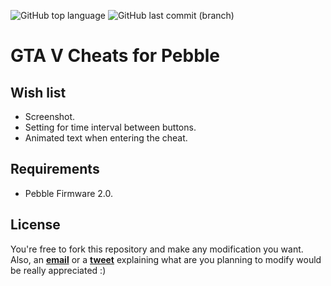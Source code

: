 ![GitHub top language](https://img.shields.io/github/languages/top/azagramac/CheatsGTA5forPebble.svg) ![GitHub last commit (branch)](https://img.shields.io/github/last-commit/azagramac/CheatsGTA5forPebble/master.svg)

GTA V Cheats for Pebble
===================

## Wish list

- Screenshot.
- Setting for time interval between buttons.
- Animated text when entering the cheat.

## Requirements

- Pebble Firmware 2.0.

## License

You're free to fork this repository and make any modification you want. Also, an [**email**](mailto:jose@azagra.me) or a [**tweet**](http://twitter.com/AzagraMac) explaining what are you planning to modify would be really appreciated :)
